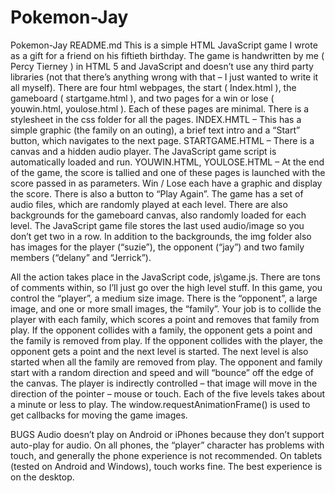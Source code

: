 # Pokemon-Jay
Pokemon-Jay README.md
This is a simple HTML JavaScript game I wrote as a gift for a friend on his fiftieth birthday. 
The game is handwritten by me ( Percy Tierney ) in HTML 5 and JavaScript and doesn’t use any third party libraries (not that there’s anything wrong with that – I just wanted to write it all myself).
There are four html webpages, the start ( Index.html ), the gameboard ( startgame.html ), and two pages for a win or lose ( youwin.html, youlose.html ). Each of these pages are minimal. There is a stylesheet in the css folder for all the pages.
INDEX.HMTL – This has a simple graphic (the family on an outing), a brief text intro and a “Start” button, which navigates to the next page.
STARTGAME.HTML – There is a canvas and a hidden audio player. The JavaScript game script is automatically loaded and run. 
YOUWIN.HTML, YOULOSE.HTML – At the end of the game, the score is tallied and one of these pages is launched with the score passed in as parameters. Win / Lose each have a graphic and display the score. There is also a button to “Play Again”.
The game has a set of audio files, which are randomly played at each level. There are also backgrounds for the gameboard canvas, also randomly loaded for each level. The JavaScript game file stores the last used audio/image so you don’t get two in a row. 
In addition to the backgrounds, the img folder also has images for the player (“suzie”), the opponent (“jay”) and two family members (“delany” and “Jerrick”). 

All the action takes place in the JavaScript code, js\game.js. There are tons of comments within, so I’ll just go over the high level stuff.
In this game, you control the “player”, a medium size image. There is the “opponent”, a large image, and one or more small images, the “family”. Your job is to collide the player with each family, which scores a point and removes that family from play. If the opponent collides with a family, the opponent gets a point and the family is removed from play. If the opponent collides with the player, the opponent gets a point and the next level is started. The next level is also started when all the family are removed from play. 
The opponent and family start with a random direction and speed and will “bounce” off the edge of the canvas. The player is indirectly controlled – that image will move in the direction of the pointer – mouse or touch. Each of the five levels takes about a minute or less to play.
The window.requestAnimationFrame() is used to get callbacks for moving the game images. 

BUGS
Audio doesn’t play on Android or iPhones because they don’t support auto-play for audio.
On all phones, the “player” character has problems with touch, and generally the phone experience is not recommended.
On tablets (tested on Android and Windows), touch works fine. The best experience is on the desktop.
